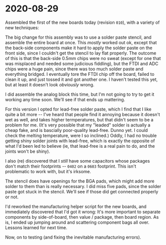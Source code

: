 # 2020-08-29

Assembled the first of the new boards today (revision `010`), with a variety of new techniques:

The big change for this assembly was to use a solder paste stencil, and assemble the entire board at once.  This _mostly_ worked out ok, except that the back-side components make it hard to apply the solder paste on the front side, since I couldn't get the stencil to lay flat properly.  The outcome of this is that the back-side 0.5mm chips were no sweat (except for one that was misplaced and needed some judicious fiddling), but the FTDI and ADC chips were a huge pain, since there was too much solder paste and everything bridged.  I eventually tore the FTDI chip off the board, failed to clean it up, and just tossed it and got another one.  I haven't tested this yet, but at least it doesn't look _obviously_ wrong.

I did assemble the analog block this time, but I'm not going to try to get it working any time soon.  We'll see if that ends up mattering.

For this version I opted for lead-free solder paste, which I find that I like quite a bit more -- I've heard that people find it annoying because it doesn't wet as well, and takes higher termperatures, but that didn't seem to be a problem for me.  (It's very possible that my "leaded" solder is actually a cheap fake, and is bascially poor-quality lead-free.  Dunno yet.  I could check the melting temperature, were I so inclined.)  Oddly, I had no trouble getting shiny solder joints with lead-free, which is exactly the opposite of what I'd been led to believe (ie, that lead-free is a real pain to do, and the joints won't be shiny).

I also (re) discovered that I *still* have some capacitors whose packages don't match their footprints -- `0402` on a `0603` footprint.  This isn't problematic to work with, but it's irksome.

The stencil does have openings for the BGA pads, which might add more solder to them than is really necessary.  I did miss five pads, since the solder paste got stuck in the stencil.  We'll see if those did get connected properly or not.

I'd reworked the manufacturing helper script for the new boards, and immediately discovered that I'd got it wrong: It's more important to separate components by side-of-board, then value / package, then board region.  As is, I ended up jumping around and scattering component bags all over.  Lessons learned for next time.

Now, on to testing (and fixing the inevitable manufacturing errors).
